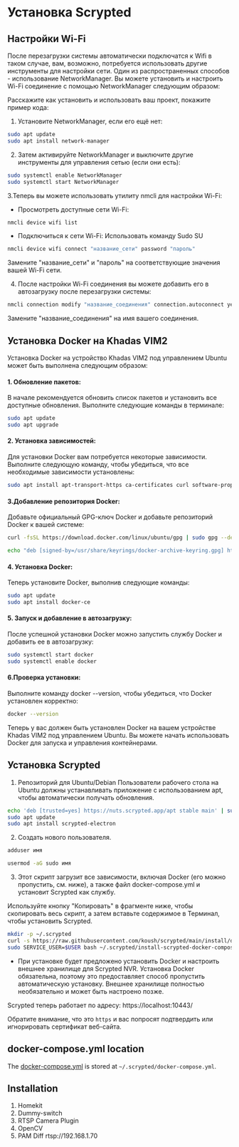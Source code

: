 # Установка Scrypted

## Настройки Wi-Fi 
После перезагрузки системы автоматически подключатся к Wifi в таком случае, вам, возможно, потребуется использовать другие инструменты для настройки сети. Один из распространенных способов - использование NetworkManager. Вы можете установить и настроить Wi-Fi соединение с помощью NetworkManager следующим образом:

Расскажите как установить и использовать ваш проект, покажите пример кода:

1. Установите NetworkManager, если его ещё нет:
```sh
sudo apt update
sudo apt install network-manager
```

2. Затем активируйте NetworkManager и выключите другие инструменты для управления сетью (если они есть):
```sh
sudo systemctl enable NetworkManager
sudo systemctl start NetworkManager
```

3.Теперь вы можете использовать утилиту nmcli для настройки Wi-Fi:
- Просмотреть доступные сети Wi-Fi:
```sh
nmcli device wifi list
```
- Подключиться к сети Wi-Fi: Использовать команду Sudo SU
```sh
nmcli device wifi connect "название_сети" password "пароль"
```
Замените "название_сети" и "пароль" на соответствующие значения вашей Wi-Fi сети.

4. После настройки Wi-Fi соединения вы можете добавить его в автозагрузку после перезагрузки системы:
```sh
nmcli connection modify "название_соединения" connection.autoconnect yes
```
Замените "название_соединения" на имя вашего соединения.

## Установка Docker на Khadas VIM2
Установка Docker на устройство Khadas VIM2 под управлением Ubuntu может быть выполнена следующим образом:

#### 1. Обновление пакетов:
В начале рекомендуется обновить список пакетов и установить все доступные обновления. Выполните следующие команды в терминале:
```sh
sudo apt update
sudo apt upgrade
```


#### 2. Установка зависимостей:
Для установки Docker вам потребуется некоторые зависимости. Выполните следующую команду, чтобы убедиться, что все необходимые зависимости установлены:
```sh
sudo apt install apt-transport-https ca-certificates curl software-properties-common
```

#### 3.Добавление репозитория Docker:
Добавьте официальный GPG-ключ Docker и добавьте репозиторий Docker к вашей системе:
```sh
curl -fsSL https://download.docker.com/linux/ubuntu/gpg | sudo gpg --dearmor -o /usr/share/keyrings/docker-archive-keyring.gpg

echo "deb [signed-by=/usr/share/keyrings/docker-archive-keyring.gpg] https://download.docker.com/linux/ubuntu $(lsb_release -cs) stable" | sudo tee /etc/apt/sources.list.d/docker.list > /dev/null
```

#### 4. Установка Docker:
Теперь установите Docker, выполнив следующие команды:
```sh
sudo apt update
sudo apt install docker-ce
```

#### 5. Запуск и добавление в автозагрузку:
После успешной установки Docker можно запустить службу Docker и добавить ее в автозагрузку:
```sh
sudo systemctl start docker
sudo systemctl enable docker
```

#### 6.Проверка установки:
Выполните команду docker --version, чтобы убедиться, что Docker установлен корректно:
```sh
docker --version
```
Теперь у вас должен быть установлен Docker на вашем устройстве Khadas VIM2 под управлением Ubuntu. Вы можете начать использовать Docker для запуска и управления контейнерами.


## Установка Scrypted
1. Репозиторий для Ubuntu/Debian
Пользователи рабочего стола на Ubuntu должны устанавливать приложение с использованием apt, чтобы автоматически получать обновления.
```sh
echo 'deb [trusted=yes] https://nuts.scrypted.app/apt stable main' | sudo tee /etc/apt/sources.list.d/scrypted.list
sudo apt update
sudo apt install scrypted-electron
```

2. Создать нового пользователя.
```sh
adduser имя
```
```sh
usermod -aG sudo имя
```

3. Этот скрипт загрузит все зависимости, включая Docker (его можно пропустить, см. ниже), а также файл docker-compose.yml и установит Scrypted как службу.

Используйте кнопку "Копировать" в фрагменте ниже, чтобы скопировать весь скрипт, а затем вставьте содержимое в Терминал, чтобы установить Scrypted.
```sh
mkdir -p ~/.scrypted
curl -s https://raw.githubusercontent.com/koush/scrypted/main/install/docker/install-scrypted-docker-compose.sh > ~/.scrypted/install-scrypted-docker-compose.sh 
sudo SERVICE_USER=$USER bash ~/.scrypted/install-scrypted-docker-compose.sh
```
- При установке будет предложено установить Docker и настроить внешнее хранилище для Scrypted NVR. Установка Docker обязательна, поэтому это предоставляет способ пропустить автоматическую установку. Внешнее хранилище полностью необязательно и может быть настроено позже.

Scrypted теперь работает по адресу: https://localhost:10443/

Обратите внимание, что это `https` и вас попросят подтвердить или игнорировать сертификат веб-сайта.

## docker-compose.yml location

The [docker-compose.yml](https://github.com/koush/scrypted/blob/main/install/docker/docker-compose.yml) is stored at `~/.scrypted/docker-compose.yml`.

## Installation 
1. Homekit
2. Dummy-switch
3. RTSP Camera Plugin
4. OpenCV
5. PAM Diff
rtsp://192.168.1.70






